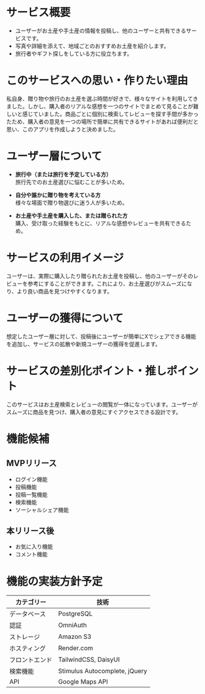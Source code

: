 # サービス概要

- ユーザーがお土産や手土産の情報を投稿し、他のユーザーと共有できるサービスです。
- 写真や詳細を添えて、地域ごとのおすすめお土産を紹介します。
- 旅行者やギフト探しをしている方に役立ちます。

# このサービスへの思い・作りたい理由

私自身、贈り物や旅行のお土産を選ぶ時間が好きで、様々なサイトを利用してきました。しかし、購入者のリアルな感想を一つのサイトでまとめて見ることが難しいと感じていました。商品ごとに個別に検索してレビューを探す手間が多かったため、購入者の意見を一つの場所で簡単に共有できるサイトがあれば便利だと思い、このアプリを作成しようと決めました。

# ユーザー層について

- **旅行中（または旅行を予定している方）**  
  旅行先でのお土産選びに悩むことが多いため。

- **自分や誰かに贈り物を考えている方**  
  様々な場面で贈り物選びに迷う人が多いため。

- **お土産や手土産を購入した、または贈られた方**  
  購入、受け取った経験をもとに、リアルな感想やレビューを共有できるため。

# サービスの利用イメージ

ユーザーは、実際に購入したり贈られたお土産を投稿し、他のユーザーがそのレビューを参考にすることができます。これにより、お土産選びがスムーズになり、より良い商品を見つけやすくなります。

# ユーザーの獲得について

想定したユーザー層に対して、投稿後にユーザーが簡単にXでシェアできる機能を追加し、サービスの拡散や新規ユーザーの獲得を促進します。

# サービスの差別化ポイント・推しポイント

このサービスはお土産検索とレビューの閲覧が一体になっています。ユーザーがスムーズに商品を見つけ、購入者の意見にすぐアクセスできる設計です。

# 機能候補

## MVPリリース

- ログイン機能
- 投稿機能
- 投稿一覧機能
- 検索機能
- ソーシャルシェア機能

## 本リリース後

- お気に入り機能
- コメント機能

# 機能の実装方針予定

| カテゴリー      | 技術                        |
|----------------|-----------------------------|
| データベース    | PostgreSQL                  |
| 認証            | OmniAuth                    |
| ストレージ      | Amazon S3                   |
| ホスティング    | Render.com                  |
| フロントエンド  | TailwindCSS, DaisyUI        |
| 検索機能        | Stimulus Autocomplete, jQuery |
| API             | Google Maps API             |